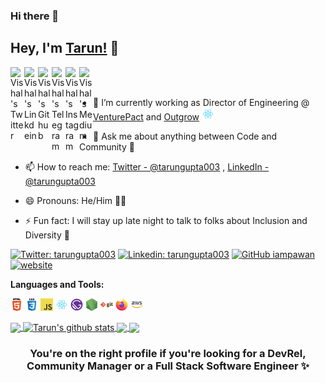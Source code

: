 ### Hi there 👋

<!--
**gtarun/gtarun** is a ✨ _special_ ✨ repository because its `README.md` (this file) appears on your GitHub profile.

Here are some ideas to get you started:

- 🔭 I’m currently working on ...
- 🌱 I’m currently learning ...
- 👯 I’m looking to collaborate on ...
- 🤔 I’m looking for help with ...
- 💬 Ask me about ...
- 📫 How to reach me: ...
- 😄 Pronouns: ...
- ⚡ Fun fact: ...
-->
## Hey, I'm [Tarun!](https://gtarun.github.io) 🐥

<a href="https://twitter.com/intent/user?screen_name=tarungupta003">
  <img align="left" alt="Vishal's Twitter" width="22px" src="https://cdn.jsdelivr.net/npm/simple-icons@v3/icons/twitter.svg" />
</a>
<a href="https://linkedin.com/in/tarungupta003">
  <img align="left" alt="Vishal's Linkdein" width="22px" src="https://cdn.jsdelivr.net/npm/simple-icons@v3/icons/linkedin.svg" />
</a>
<a href="https://github.com/gtarun">
  <img align="left" alt="Vishal's Github" width="22px" src="https://cdn.jsdelivr.net/npm/simple-icons@v3/icons/github.svg" />
</a>
<a href="https://t.me/soul.tarun">
  <img align="left" alt="Vishal's Telegram" width="22px" src="https://cdn.jsdelivr.net/npm/simple-icons@v3/icons/telegram.svg" />
</a>
<a href="https://instagram.com/tarungupta003/">
  <img align="left" alt="Vishal's Instagram" width="22px" src="https://cdn.jsdelivr.net/npm/simple-icons@v3/icons/instagram.svg" />
</a>
<a href="https://medium.com/@gtarun24">
  <img align="left" alt="Vishal's Medium" width="22px" src="https://cdn.jsdelivr.net/npm/simple-icons@v3/icons/medium.svg" />
</a>
<!-- <a href="https://dev.to/kindavishal" style="display:none">
  <img align="left" alt="Vishal's Dev.to" width="22px" src="https://cdn.shopify.com/s/files/1/1626/8507/files/Dev_400x400_50x.png" />
</a>
<a href="https://dribbble.com/kindavishal">
  <img align="left" alt="Vishal's Dribble" width="22px" src="https://cdn.jsdelivr.net/npm/simple-icons@v3/icons/dribbble.svg" />
</a>
-->
<br/>
<br/>


<!-- - 🔭 I’m currently working -->
<!-- - 👯 I’m looking to collaborate on . -->
- 🌱 I’m currently working as Director of Engineering @ <a href="https://venturepact.com">VenturePact</a> and <a href="https://outgrow.co">Outgrow</a> <code><img height="20" src="https://raw.githubusercontent.com/github/explore/80688e429a7d4ef2fca1e82350fe8e3517d3494d/topics/react/react.png"></code> 

- 💬 Ask me about anything between Code and Community 💖
- 📫 How to reach me: [Twitter - @tarungupta003](https://twitter.com/intent/user?screen_name=tarungupta003) , [LinkedIn - @tarungupta003](https://www.linkedin.com/in/tarungupta003/)
- 😄 Pronouns: He/Him 💁‍♂️
- ⚡ Fun fact: I will stay up late night to talk to folks about Inclusion and Diversity :owl:

[![Twitter: tarungupta003](https://img.shields.io/twitter/follow/tarungupta003?style=social)](https://twitter.com/intent/user?screen_name=tarungupta003)
[![Linkedin: tarungupta003](https://img.shields.io/badge/-tarungupta003-blue?style=flat-square&logo=Linkedin&logoColor=white&link=https://www.linkedin.com/in/tarungupta003/)](https://www.linkedin.com/in/tarungupta003/)
[![GitHub iampawan](https://img.shields.io/github/followers/gtarun?label=follow&style=social)](https://github.com/gtarun)
[![website](https://img.shields.io/badge/PortfolioWebsite-gtarun.github.io-2648ff?style=flat-square&logo=firefox)](https://gtarun.github.io/)


**Languages and Tools:**  

<code><img height="20" src="https://raw.githubusercontent.com/github/explore/80688e429a7d4ef2fca1e82350fe8e3517d3494d/topics/html/html.png"></code>
<code><img height="20" src="https://raw.githubusercontent.com/github/explore/80688e429a7d4ef2fca1e82350fe8e3517d3494d/topics/css/css.png"></code>
<code><img height="20" src="https://raw.githubusercontent.com/github/explore/80688e429a7d4ef2fca1e82350fe8e3517d3494d/topics/javascript/javascript.png"></code>
<code><img height="20" src="https://raw.githubusercontent.com/github/explore/80688e429a7d4ef2fca1e82350fe8e3517d3494d/topics/react/react.png"></code>
<code><img height="20" src="https://raw.githubusercontent.com/github/explore/e94815998e4e0713912fed477a1f346ec04c3da2/topics/gatsby/gatsby.png"></code>
<code><img height="20" src="https://raw.githubusercontent.com/github/explore/80688e429a7d4ef2fca1e82350fe8e3517d3494d/topics/nodejs/nodejs.png"></code>
<code><img height="20" src="https://raw.githubusercontent.com/github/explore/80688e429a7d4ef2fca1e82350fe8e3517d3494d/topics/git/git.png"></code>
<code><img height="20" src="https://raw.githubusercontent.com/github/explore/728542e0d33f83720614f61923a9cb424264db23/topics/firefox/firefox.png"></code>
<code><img height="20" src="https://raw.githubusercontent.com/github/explore/728542e0d33f83720614f61923a9cb424264db23/topics/aws/aws.png"></code>

<a href="https://github.com/gtarun">
  <img align="center" src="https://github-readme-stats.vercel.app/api/top-langs/?username=gtarun&theme=light&hide_langs_below=1" />
</a>
<a href="https://github.com/gtarun">
 <img align="center" src="https://github-readme-stats.vercel.app/api?username=gtarun&show_icons=true&theme=light&line_height=27" alt="Tarun's github stats"/>
</a>
<a href="https://github.com/gtarun/gtarun.github.io">
  <img align="center" src="https://github-readme-stats.vercel.app/api/pin/?username=gtarun&repo=gtarun.github.io&theme=light" />
</a>
<a href="https://github.com/venturepact/aweber">
  <img align="center" src="https://github-readme-stats.vercel.app/api/pin/?username=venturepact&repo=aweber&theme=light" />
</a>

<div align="center">

### You're on the right profile if you're looking for a DevRel, Community Manager or a Full Stack Software Engineer ✨

</div>

